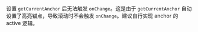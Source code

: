 设置 `getCurrentAnchor` 后无法触发 `onChange`。这是由于 `getCurrentAnchor` 自动设置了高亮锚点，导致滚动时不会触发 `onChange`。建议自行实现 anchor 的 active 逻辑。
